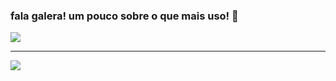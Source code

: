 ### fala galera! um pouco sobre o que mais uso! 👋

<a href="https://github.com/marlusmarcos"> 
  <img src="https://github-readme-stats.vercel.app/api?username=marlusmarcos&show_icons=true&hide_border=true" />
</a>

---

<a href="https://github.com/marlusmarcos">
  <img src="https://github-readme-stats.vercel.app/api/top-langs/?username=marlusmarcos&layout=compact" /> 
</a>

<!--
**marlusmarcos/marlusmarcos** is a ✨ _special_ ✨ repository because its `README.md` (this file) appears on your GitHub profile.

Here are some ideas to get you started:

- 🔭 I’m currently working on ...
- 🌱 I’m currently learning ...
- 👯 I’m looking to collaborate on ...
- 🤔 I’m looking for help with ...
- 💬 Ask me about ...
- 📫 How to reach me: ...
- 😄 Pronouns: ...
- ⚡ Fun fact: ...
--> 
